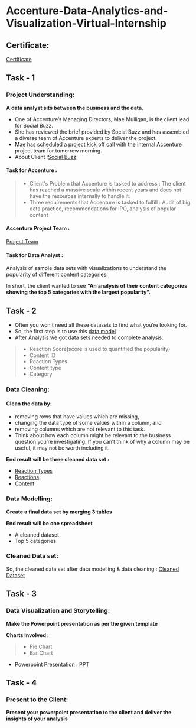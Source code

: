 # Accenture-Data-Analytics-and-Visualization-Virtual-Internship

## Certificate:
[Certificate](https://github.com/bandhavi1/Accenture-Data-Analytics-and-Visualization-Virtual-Internship/blob/main/Accenture_Certificate.pdf)

## Task - 1
### Project Understanding:
**A data analyst sits between the business and the data.**

 - One of Accenture’s Managing Directors, Mae Mulligan, is the client lead for Social Buzz.
 - She has reviewed the brief provided by Social Buzz and has assembled a diverse team of Accenture experts to deliver the project.
 - Mae has scheduled a project kick off call with the internal Accenture project team for tomorrow morning.
 - About Client :[Social Buzz](https://github.com/bandhavi1/Accenture-Data-Analytics-and-Visualization-Virtual-Internship/blob/main/Data_Analytics%20Client%20Brief.pdf)
#### Task for Accenture : 

 >- Client's Problem that Accenture is tasked to address : The client has reached a massive scale within recent years and does not have the resources internally to handle it.
 >- Three requirements that Accenture is tasked to fulfill : Audit of big data practice, recommendations for IPO, analysis of popular content
 
 #### Accenture Project Team :
[Project Team](https://github.com/bandhavi1/Accenture-Data-Analytics-and-Visualization-Virtual-Internship/blob/main/Internal%20stakeholder%20chart.pdf)

 #### Task for Data Analyst :
Analysis of sample data sets with visualizations to understand the popularity of different content categories.

In short, the client wanted to see **“An analysis of their content categories showing the top 5 categories with the largest popularity”.** 

## Task - 2
 - Often you won’t need all these datasets to find what you’re looking for.
 - So, the first step is to use this [data model](https://github.com/bandhavi1/Accenture-Data-Analytics-and-Visualization-Virtual-Internship/blob/main/Data%20model.pdf)
 - After Analysis we got data sets needed to complete analysis:
 >- Reaction Score(score is used to quantified the popularity)
 >- Content ID
 >- Reaction Types
 >- Content type
 >- Category
 
### Data Cleaning:
#### Clean the data by:
 - removing rows that have values which are missing,
 - changing the data type of some values within a column, and
 - removing columns which are not relevant to this task.
 - Think about how each column might be relevant to the business question you’re investigating. If you can’t think of why a column may be useful, it may not be worth including it.

**End result will be three cleaned data set :**
 - [Reaction Types](https://github.com/bandhavi1/Accenture-Data-Analytics-and-Visualization-Virtual-Internship/blob/main/ReactionTypes%20(1).csv)
 - [Reactions](https://github.com/bandhavi1/Accenture-Data-Analytics-and-Visualization-Virtual-Internship/blob/main/Reactions%20(1).csv)
 - [Content](https://github.com/bandhavi1/Accenture-Data-Analytics-and-Visualization-Virtual-Internship/blob/main/Content%20(1).csv)

### Data Modelling:

**Create a final data set by merging 3 tables**

**End result will be one spreadsheet**
 - A cleaned dataset
 - Top 5 categories
 
 ### Cleaned Data set:
 So, the cleaned data set after data modelling & data cleaning : [Cleaned Dataset](https://github.com/bandhavi1/Accenture-Data-Analytics-and-Visualization-Virtual-Internship/blob/main/Cleaned_Data.xlsx)
 
 ## Task - 3
 ### Data Visualization and Storytelling:
 **Make the Powerpoint presentation as per the given template**
 
 **Charts Involved :**
  >- Pie Chart
  >- Bar Chart
  
 - Powerpoint Presentation : [PPT](https://github.com/bandhavi1/Accenture-Data-Analytics-and-Visualization-Virtual-Internship/blob/main/Presentation.pdf)
 
 ## Task - 4
 ### Present to the Client:
 **Present your powerpoint presentation to the client and deliver the insights of your analysis** 

